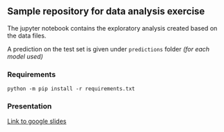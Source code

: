 ## Sample repository for data analysis exercise

The jupyter notebook contains the exploratory analysis created based on the data files.

A prediction on the test set is given under `predictions` folder _(for each model used)_

### Requirements

`python -m pip install -r requirements.txt`

### Presentation

[Link to google slides](https://docs.google.com/presentation/d/1Ee20L17BAnOQ50GT0Q7bfXcapHIXnkXM3hfQ5ulD6RA/edit?usp=sharing)

